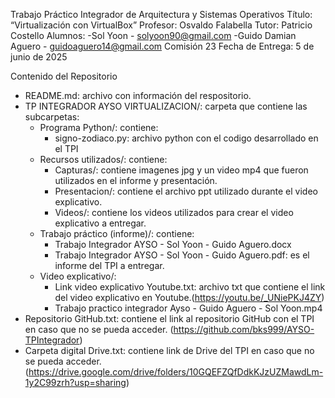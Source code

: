 Trabajo Práctico Integrador de Arquitectura y Sistemas Operativos
Título: “Virtualización con VirtualBox”
Profesor: Osvaldo Falabella
Tutor: Patricio Costello
Alumnos:
-Sol Yoon - solyoon90@gmail.com
-Guido Damian Aguero - guidoaguero14@gmail.com
Comisión 23
Fecha de Entrega: 5 de junio de 2025



Contenido del Repositorio
- README.md: archivo con información del respositorio.
- TP INTEGRADOR AYSO VIRTUALIZACION/: carpeta que contiene las subcarpetas:
    - Programa Python/: contiene:
        - signo-zodiaco.py: archivo python con el codigo desarrollado en el TPI
    - Recursos utilizados/: contiene:
        - Capturas/: contiene imagenes jpg y un video mp4 que fueron utilizados en el informe y presentación.
        - Presentacion/: contiene el archivo ppt utilizado durante el video explicativo.
        - Videos/: contiene los videos utilizados para crear el video explicativo a entregar.
    - Trabajo práctico (informe)/: contiene:
        - Trabajo Integrador AYSO - Sol Yoon - Guido Aguero.docx
        - Trabajo Integrador AYSO - Sol Yoon - Guido Aguero.pdf: es el informe del TPI a entregar.
    - Video explicativo/:
        - Link video explicativo Youtube.txt: archivo txt que contiene el link del video explicativo en Youtube.(https://youtu.be/_UNiePKJ4ZY)
        - Trabajo practico integrador Ayso - Guido Aguero - Sol Yoon.mp4
- Repositorio GitHub.txt: contiene el link al repositorio GitHub con el TPI en caso que no se pueda acceder. (https://github.com/bks999/AYSO-TPIntegrador)
- Carpeta digital Drive.txt: contiene link de Drive del TPI en caso que no se pueda acceder. (https://drive.google.com/drive/folders/10GQEFZQfDdkKJzUZMawdLm-1y2C99zrh?usp=sharing)
    
